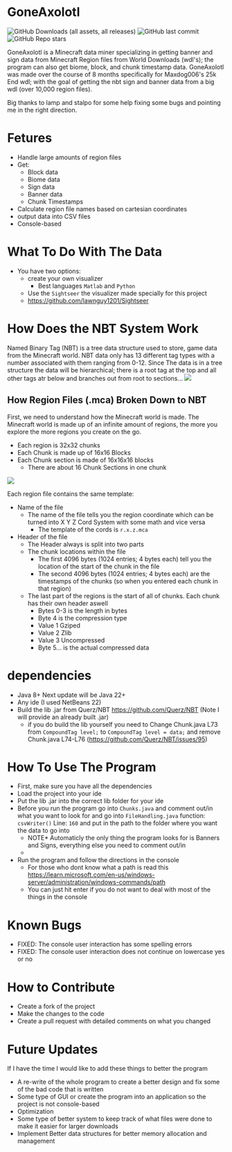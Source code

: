 # GoneAxolotl 
![GitHub Downloads (all assets, all releases)](https://img.shields.io/github/downloads/lawnguy1201/GoneAxolotl/total?style=for-the-badge&logo=Github&color=blue)
![GitHub last commit](https://img.shields.io/github/last-commit/lawnguy1201/GoneAxolotl?style=for-the-badge&logo=Github&color=pink)
![GitHub Repo stars](https://img.shields.io/github/stars/lawnguy1201/GoneAxolotl?style=for-the-badge&logo=Github&color=red)

GoneAxolotl is a Minecraft data miner specializing in getting banner and sign data from Minecraft Region files from World Downloads (wdl's); the program can also get biome, block, and chunk timestamp data.
GoneAxolotl was made over the course of 8 months specifically for Maxdog006's 25k End wdl; with the goal of getting the nbt sign and banner data from a big wdl (over 10,000 region files).

Big thanks to lamp and stalpo for some help fixing some bugs and pointing me in the right direction.

# Fetures 
- Handle large amounts of region files
- Get:
  - Block data
  - Biome data
  - Sign data
  - Banner data
  - Chunk Timestamps
-  Calculate region file names based on cartesian coordinates
-  output data into CSV files
-  Console-based

# What To Do With The Data 
- You have two options:
  - create your own visualizer
    - Best languages ```Matlab``` and ```Python```
  - Use the ```Sightseer``` the visualizer made specially for this project
  - https://github.com/lawnguy1201/Sightseer

# How Does the NBT System Work 
Named Binary Tag (NBT) is a tree data structure used to store, game data from the Minecraft world. NBT data only has 13 different tag types with a number associated with them ranging from 0-12. 
Since The data is in a tree structure the data will be hierarchical; there is a root tag at the top and all other tags atr below and branches out from root to sections... 
 ![](https://hocuspocus.taloncrossing.com/rii/nbtexplorer_mac.png)

 ## How Region Files (.mca) Broken Down to NBT
  First, we need to understand how the Minecraft world is made. The Minecraft world is made up of an infinite amount of regions, the more you explore the more regions you create on the go. 
   - Each region is 32x32 chunks
   - Each Chunk is made up of 16x16 Blocks
   - Each Chunk section is made of 16x16x16 blocks
     - There are about 16 Chunk Sections in one chunk
    
  ![](https://static.wikia.nocookie.net/minecraft_gamepedia/images/e/ec/Chunk.png/revision/latest?cb=20220204013734)
    
  Each region file contains the same template:
  - Name of the file
    - The name of the file tells you the region coordinate which can be turned into X Y Z Cord System with some math and vice versa
      - The template of the cords is ```r.x.z.mca```
  - Header of the file
    - The Header always is split into two parts
    - The chunk locations within the file
      - The first 4096 bytes (1024 entries; 4 bytes each) tell you the location of the start of the chunk in the file
      - The second 4096 bytes  (1024 entries; 4 bytes each) are the timestamps of the chunks (so when you entered each chunk in that region)
    - The last part of the regions is the start of all of chunks. Each chunk has their own header aswell
      -  Bytes 0-3 is the length in bytes
      -  Byte 4 is the compression type
        -  Value 1 Gziped
        -  Value 2 Zlib
        -  Value 3 Uncompressed 
      -  Byte 5... is the actual compressed data    

# dependencies
- Java 8+ Next update will be Java 22+
- Any ide (I used NetBeans 22)
- Build the lib .jar from Querz/NBT https://github.com/Querz/NBT (Note I will provide an already built .jar)
  - if you do build the lib yourself you need to Change Chunk.java L73 from ```CompoundTag level;``` to ```CompoundTag level = data;``` and remove Chunk.java L74-L76 (https://github.com/Querz/NBT/issues/95)

# How To Use The Program 
- First, make sure you have all the dependencies
- Load the project into your ide
- Put the lib .jar into the correct lib folder for your ide
- Before you run the program go into ```Chunks.java``` and comment out/in what you want to look for and go into ```FileHandling.java``` function: ```csvWriter()``` Line: ```160``` and put in the path to the folder where you want the data to go into 
  - NOTE* Automaticly the only thing the program looks for is Banners and Signs, everything else you need to comment out/in
  -  
- Run the program and follow the directions in the console
  - For those who dont know what a path is read this https://learn.microsoft.com/en-us/windows-server/administration/windows-commands/path
  - You can just hit enter if you do not want to deal with most of the things in the console 

# Known Bugs
-  FIXED: The console user interaction has some spelling errors
- FIXED: The console user interaction does not continue on lowercase yes or no
  
 
# How to Contribute 
- Create a fork of the project
- Make the changes to the code
- Create a pull request with detailed comments on what you changed

# Future Updates 
If I have the time I would like to add these things to better the program
- A re-write of the whole program to create a better design and fix some of the bad code that is written
- Some type of GUI or create the program into an application so the project is not console-based
- Optimization
- Some type of better system to keep track of what files were done to make it easier for larger downloads
- Implement Better data structures for better memory allocation and management 
